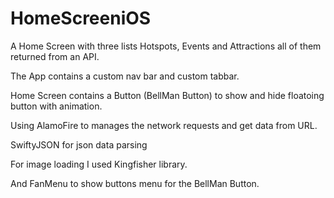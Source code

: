 # HomeScreeniOS
A Home Screen with three lists Hotspots, Events and Attractions all of them returned from an API.

The App contains a custom nav bar and custom tabbar.

Home Screen contains a Button (BellMan Button) to show and hide floatoing button with animation.

Using AlamoFire to manages the network requests and get data from URL.

SwiftyJSON for json data parsing

For image loading I used Kingfisher library.

And FanMenu to show buttons menu for the BellMan Button.

